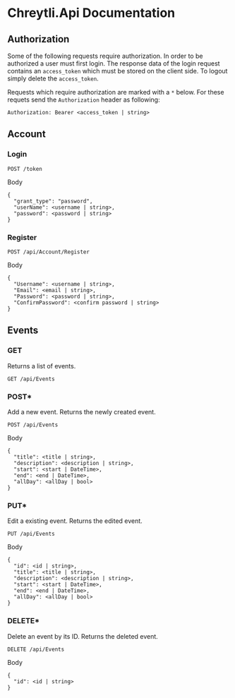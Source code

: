 # Chreytli.Api Documentation

## Authorization
Some of the following requests require authorization. In order to be authorized a user must first login. 
The response data of the login request contains an `access_token` which must be stored on the client side.
To logout simply delete the `access_token`.

Requests which require authorization are marked with a `*` below. 
For these requets send the `Authorization` header as following:
```
Authorization: Bearer <access_token | string>
```

## Account
### Login
```
POST /token
```
Body
``` 
{
  "grant_type": "password",
  "userName": <username | string>,
  "password": <password | string>
}
```
### Register
```
POST /api/Account/Register
```
Body
``` 
{
  "Username": <username | string>,
  "Email": <email | string>,
  "Password": <password | string>,
  "ConfirmPassword": <confirm password | string>
}
```
## Events
### GET
Returns a list of events.
```
GET /api/Events
```
### POST*
Add a new event. Returns the newly created event.
```
POST /api/Events
```
Body
```
{
  "title": <title | string>,
  "description": <description | string>,
  "start": <start | DateTime>,
  "end": <end | DateTime>,
  "allDay": <allDay | bool>
}
```
### PUT*
Edit a existing event. Returns the edited event.
```
PUT /api/Events
```
Body
```
{
  "id": <id | string>,
  "title": <title | string>,
  "description": <description | string>,
  "start": <start | DateTime>,
  "end": <end | DateTime>,
  "allDay": <allDay | bool>
}
```
### DELETE*
Delete an event by its ID. Returns the deleted event.
```
DELETE /api/Events
```
Body
```
{
  "id": <id | string>
}
```
